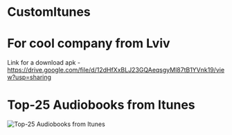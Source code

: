 # CustomItunes
# For cool company from Lviv
Link for a download apk - https://drive.google.com/file/d/12dHfXxBLJ23GQAeqsgyMl87tB1YVnk19/view?usp=sharing

# Top-25 Audiobooks from Itunes
![Top-25 Audiobooks from Itunes](https://i.ibb.co/PxJHksN/photo-2019-11-11-02-49-29.jpg)
